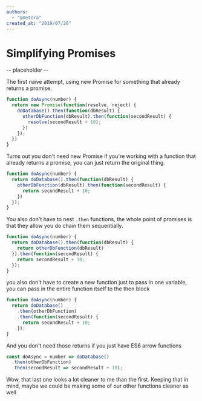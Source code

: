 ```yaml
---
authors:
  - "@Xetera"
created_at: "2019/07/26"
---
```


# Simplifying Promises

-- placeholder --

The first naive attempt, using new Promise for something that already returns a promise.

```js
function doAsync(number) {
  return new Promise(function(resolve, reject) {
    doDatabase().then(function(dbResult) {
      otherDbFunction(dbResult).then(function(secondResult) {
        resolve(secondResult + 10);
      })
    });
  })
}
```

Turns out you don't need new Promise if you're working with a function that
already returns a promise, you can just return the original thing.

```js
function doAsync(number) {
  return doDatabase().then(function(dbResult) {
    otherDbFunction(dbResult).then(function(secondResult) {
      return secondResult + 10;
    })
  });
}
```

You also don't have to nest `.then` functions, the whole point of promises
is that they allow you do chain them sequentially.

```js
function doAsync(number) {
  return doDatabase().then(function(dbResult) {
    return otherDbFunction(dbResult)
  }).then(function(secondResult) {
    return secondResult + 10;
  });
}
```

you also don't have to create a new function just to pass in one
variable, you can pass in the entire function itself to the then block

```js
function doAsync(number) {
  return doDatabase()
    .then(otherDbFunction)
    .then(function(secondResult) {
      return secondResult + 10;
    });
}
```

And you don't need those returns if you just have ES6 arrow functions

```js
const doAsync = number => doDatabase()
  .then(otherDbFunction)
  .then(secondResult => secondResult + 10);
```

Wow, that last one looks a lot cleaner to me than the first. Keeping that in mind, maybe we could be making some of our other functions cleaner as well
